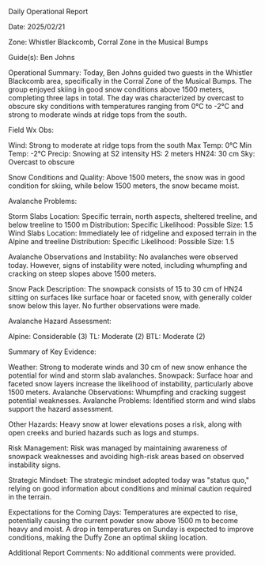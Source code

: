 Daily Operational Report



Date: 2025/02/21

Zone: Whistler Blackcomb, Corral Zone in the Musical Bumps

Guide(s): Ben Johns



Operational Summary: Today, Ben Johns guided two guests in the Whistler Blackcomb area, specifically in the Corral Zone of the Musical Bumps. The group enjoyed skiing in good snow conditions above 1500 meters, completing three laps in total. The day was characterized by overcast to obscure sky conditions with temperatures ranging from 0°C to -2°C and strong to moderate winds at ridge tops from the south.



Field Wx Obs:

Wind: Strong to moderate at ridge tops from the south
Max Temp: 0°C
Min Temp: -2°C
Precip: Snowing at S2 intensity
HS: 2 meters
HN24: 30 cm
Sky: Overcast to obscure


Snow Conditions and Quality: Above 1500 meters, the snow was in good condition for skiing, while below 1500 meters, the snow became moist.



Avalanche Problems:

Storm Slabs
Location: Specific terrain, north aspects, sheltered treeline, and below treeline to 1500 m
Distribution: Specific
Likelihood: Possible
Size: 1.5
Wind Slabs
Location: Immediately lee of ridgeline and exposed terrain in the Alpine and treeline
Distribution: Specific
Likelihood: Possible
Size: 1.5


Avalanche Observations and Instability: No avalanches were observed today. However, signs of instability were noted, including whumpfing and cracking on steep slopes above 1500 meters.



Snow Pack Description: The snowpack consists of 15 to 30 cm of HN24 sitting on surfaces like surface hoar or faceted snow, with generally colder snow below this layer. No further observations were made.



Avalanche Hazard Assessment:

Alpine: Considerable (3)
TL: Moderate (2)
BTL: Moderate (2)


Summary of Key Evidence:

Weather: Strong to moderate winds and 30 cm of new snow enhance the potential for wind and storm slab avalanches.
Snowpack: Surface hoar and faceted snow layers increase the likelihood of instability, particularly above 1500 meters.
Avalanche Observations: Whumpfing and cracking suggest potential weaknesses.
Avalanche Problems: Identified storm and wind slabs support the hazard assessment.


Other Hazards: Heavy snow at lower elevations poses a risk, along with open creeks and buried hazards such as logs and stumps.



Risk Management: Risk was managed by maintaining awareness of snowpack weaknesses and avoiding high-risk areas based on observed instability signs.



Strategic Mindset: The strategic mindset adopted today was "status quo," relying on good information about conditions and minimal caution required in the terrain.



Expectations for the Coming Days: Temperatures are expected to rise, potentially causing the current powder snow above 1500 m to become heavy and moist. A drop in temperatures on Sunday is expected to improve conditions, making the Duffy Zone an optimal skiing location.



Additional Report Comments: No additional comments were provided.